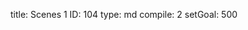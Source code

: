 title:          Scenes 1
ID:             104
type:           md
compile:        2
setGoal:        500


